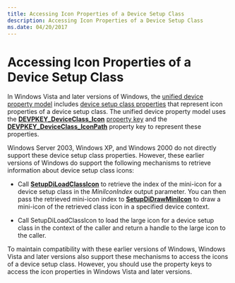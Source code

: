 ```yaml
---
title: Accessing Icon Properties of a Device Setup Class
description: Accessing Icon Properties of a Device Setup Class
ms.date: 04/20/2017
---
```


# Accessing Icon Properties of a Device Setup Class


In Windows Vista and later versions of Windows, the [unified device property model](unified-device-property-model--windows-vista-and-later-.md) includes [device setup class properties](accessing-device-setup-class-properties.md) that represent icon properties of a device setup class. The unified device property model uses the [**DEVPKEY_DeviceClass_Icon**](./devpkey-deviceclass-icon.md) [property key](property-keys.md) and the [**DEVPKEY_DeviceClass_IconPath**](./devpkey-deviceclass-iconpath.md) property key to represent these properties.

Windows Server 2003, Windows XP, and Windows 2000 do not directly support these device setup class properties. However, these earlier versions of Windows do support the following mechanisms to retrieve information about device setup class icons:

-   Call [**SetupDiLoadClassIcon**](/windows/win32/api/setupapi/nf-setupapi-setupdiloadclassicon) to retrieve the index of the mini-icon for a device setup class in the *MiniIconIndex* output parameter. You can then pass the retrieved mini-icon index to [**SetupDiDrawMiniIcon**](/windows/win32/api/setupapi/nf-setupapi-setupdidrawminiicon) to draw a mini-icon of the retrieved class icon in a specified device context.

-   Call SetupDiLoadClassIcon to load the large icon for a device setup class in the context of the caller and return a handle to the large icon to the caller.

To maintain compatibility with these earlier versions of Windows, Windows Vista and later versions also support these mechanisms to access the icons of a device setup class. However, you should use the property keys to access the icon properties in Windows Vista and later versions.

 

